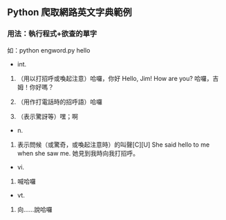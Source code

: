 ## Python 爬取網路英文字典範例
### 用法：執行程式+欲查的單字
如：python engword.py hello  

* int.
1. （用以打招呼或喚起注意）哈囉，你好 Hello, Jim! How are you? 哈囉，吉姆！你好嗎？


2. （用作打電話時的招呼語）哈囉


3. （表示驚訝等）嘿；啊


* n.
1. 表示問候（或驚奇，或喚起注意時）的叫聲[C][U] She said hello to me when she saw me. 她見到我時向我打招呼。


* vi.
1. 喊哈囉


* vt.
1. 向……說哈囉

